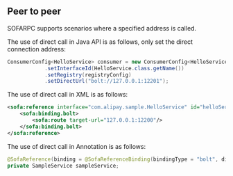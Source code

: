 ## Peer to peer

SOFARPC supports scenarios where a specified address is called.

The use of direct call in Java API is as follows, only set the direct connection address:

```java
ConsumerConfig<HelloService> consumer = new ConsumerConfig<HelloService>()        
            .setInterfaceId(HelloService.class.getName())        
            .setRegistry(registryConfig)        
            .setDirectUrl("bolt://127.0.0.1:12201");
```

The use of direct call in XML is as follows:

```xml
<sofa:reference interface="com.alipay.sample.HelloService" id="helloService">
    <sofa:binding.bolt>
        <sofa:route target-url="127.0.0.1:12200"/>
    </sofa:binding.bolt>
</sofa:reference>
```

The use of direct call in Annotation is as follows:

```java
@SofaReference(binding = @SofaReferenceBinding(bindingType = "bolt", directUrl = "127.0.0.1:12220"))
private SampleService sampleService;
```